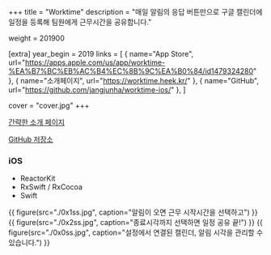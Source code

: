 +++
title = "Worktime"
description = "매일 알림의 응답 버튼만으로 구글 캘린더에 일정을 등록해 팀원에게 근무시간을 공유합니다."

weight = 201900

[extra]
year_begin = 2019
links = [
    { name="App Store", url="https://apps.apple.com/us/app/worktime-%EA%B7%BC%EB%AC%B4%EC%8B%9C%EA%B0%84/id1479324280" },
    { name="소개페이지", url="https://worktime.heek.kr/" },
    { name="GitHub", url="https://github.com/jangjunha/worktime-ios/" },
]

cover = "cover.jpg"
+++

[간략한 소개 페이지](https://worktime.heek.kr)

[GitHub 저장소](https://github.com/jangjunha/worktime-ios)

### iOS

- ReactorKit
- RxSwift / RxCocoa
- Swift

<div class="[&_img]:max-h-[48rem] [&_img]:shadow-lg">
{{ figure(src="./0x1ss.jpg", caption="알림이 오면 근무 시작시간을 선택하고") }}
{{ figure(src="./0x2ss.jpg", caption="종료시각까지 선택하면 일정 공유 끝!") }}
{{ figure(src="./0x0ss.jpg", caption="설정에서 연결된 캘린더, 알림 시각을 관리할 수 있습니다.") }}</div>
